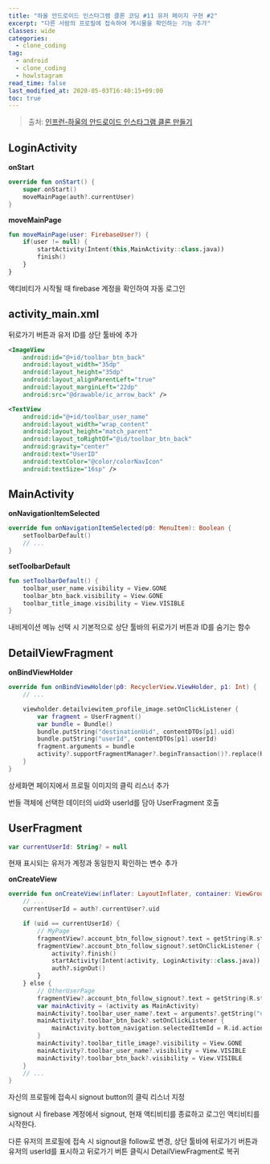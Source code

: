 ```yaml
---
title: "하울 안드로이드 인스타그램 클론 코딩 #11 유저 페이지 구현 #2"
excerpt: "다른 사람의 프로필에 접속하여 게시물을 확인하는 기능 추가"
classes: wide
categories: 
  - clone_coding
tag:
  - android
  - clone_coding
  - howlstagram
read_time: false
last_modified_at: 2020-05-03T16:40:15+09:00
toc: true
---
```


> 출처: [인프런-하울의 안드로이드 인스타그램 클론 만들기]([https://www.inflearn.com/course/%EC%9D%B8%EC%8A%A4%ED%83%80%EA%B7%B8%EB%9E%A8%EB%A7%8C%EB%93%A4%EA%B8%B0-%EC%95%88%EB%93%9C%EB%A1%9C%EC%9D%B4%EB%93%9C/dashboard](https://www.inflearn.com/course/인스타그램만들기-안드로이드/dashboard))



## LoginActivity

**onStart**

```kotlin
override fun onStart() {
    super.onStart()
    moveMainPage(auth?.currentUser)
}
```

**moveMainPage**

```kotlin
fun moveMainPage(user: FirebaseUser?) {
    if(user != null) {
        startActivity(Intent(this,MainActivity::class.java))
        finish()
    }
}
```

액티비티가 시작될 때 firebase 계정을 확인하여 자동 로그인



## activity_main.xml

뒤로가기 버튼과 유저 ID를 상단 툴바에 추가

```xml
<ImageView
    android:id="@+id/toolbar_btn_back"
    android:layout_width="35dp"
    android:layout_height="35dp"
    android:layout_alignParentLeft="true"
    android:layout_marginLeft="22dp"
    android:src="@drawable/ic_arrow_back" />

<TextView
    android:id="@+id/toolbar_user_name"
    android:layout_width="wrap_content"
    android:layout_height="match_parent"
    android:layout_toRightOf="@id/toolbar_btn_back"
    android:gravity="center"
    android:text="UserID"
    android:textColor="@color/colorNavIcon"
    android:textSize="16sp" />
```



## MainActivity

**onNavigationItemSelected**

```kotlin
override fun onNavigationItemSelected(p0: MenuItem): Boolean {
    setToolbarDefault()
    // ...
}
```

**setToolbarDefault**

```kotlin
fun setToolbarDefault() {
    toolbar_user_name.visibility = View.GONE
    toolbar_btn_back.visibility = View.GONE
    toolbar_title_image.visibility = View.VISIBLE
}
```

내비게이션 메뉴 선택 시 기본적으로 상단 툴바의 뒤로가기 버튼과 ID를 숨기는 함수



## DetailViewFragment

**onBindViewHolder**

```kotlin
override fun onBindViewHolder(p0: RecyclerView.ViewHolder, p1: Int) {
    // ...

    viewholder.detailviewitem_profile_image.setOnClickListener {
        var fragment = UserFragment()
        var bundle = Bundle()
        bundle.putString("destinationUid", contentDTOs[p1].uid)
        bundle.putString("userId", contentDTOs[p1].userId)
        fragment.arguments = bundle
        activity?.supportFragmentManager?.beginTransaction()?.replace(R.id.main_content, fragment)?.commit()
    }
}
```

상세화면 페이지에서 프로필 이미지의 클릭 리스너 추가

번들 객체에 선택한 데이터의 uid와 userId를 담아 UserFragment 호출



## UserFragment

```kotlin
var currentUserId: String? = null
```

현재 표시되는 유저가 계정과 동일한지 확인하는 변수 추가

**onCreateView**

```kotlin
override fun onCreateView(inflater: LayoutInflater, container: ViewGroup?, savedInstanceState: Bundle?): View? {
    // ...
    currentUserId = auth?.currentUser?.uid

    if (uid == currentUserId) {
        // MyPage
        fragmentView?.account_btn_follow_signout?.text = getString(R.string.signout)
        fragmentView?.account_btn_follow_signout?.setOnClickListener {
            activity?.finish()
            startActivity(Intent(activity, LoginActivity::class.java))
            auth?.signOut()
        }
    } else {
        // OtherUserPage
        fragmentView?.account_btn_follow_signout?.text = getString(R.string.follow)
        var mainActivity = (activity as MainActivity)
        mainActivity?.toolbar_user_name?.text = arguments?.getString("userId")
        mainActivity?.toolbar_btn_back?.setOnClickListener {
            mainActivity.bottom_navigation.selectedItemId = R.id.action_home
        }
        mainActivity?.toolbar_title_image?.visibility = View.GONE
        mainActivity?.toolbar_user_name?.visibility = View.VISIBLE
        mainActivity?.toolbar_btn_back?.visibility = View.VISIBLE
    }
    // ...
}
```

자신의 프로필에 접속시 signout button의 클릭 리스너 지정

signout 시 firebase 계정에서 signout, 현재 액티비티를 종료하고 로그인 액티비티를 시작한다.



다른 유저의 프로필에 접속 시 signout을 follow로 변경, 상단 툴바에 뒤로가기 버튼과 유저의 userId를 표시하고 뒤로가기 버튼 클릭시 DetailViewFragment로 복귀